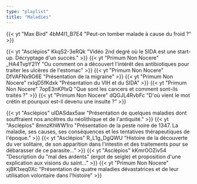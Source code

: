 ```yaml
---
type: "playlist"
title: "Maladies"
---
```


{{< yt "Max Bird" 4bM4I1_B7E4 "Peut-on tomber malade à cause du froid ?"  >}}

{{< yt "Asclépios" KkqS2-3eRQk "Vidéo 2nd degré où le SIDA est une start-up. Décryptage d'un succès."  >}}
{{< yt "Primum Non Nocere" _HA4TvpY21Y "Ou comment on a découvert l'intérêt des antibiotiques pour traiter les ulcères de l'estomac"  >}}
{{< yt "Primum Non Nocere" DfVAFNx9G6E "Présentation de la migraine"  >}}
{{< yt "Primum Non Nocere" rxIqD5fKdxk "Présentation du VIH et du SIDA"  >}}
{{< yt "Primum Non Nocere" 7opE3nKPIxQ "Que sont les cancers et comment sont-ils traités ?"  >}}
{{< yt "Primum Non Nocere" dQGJL4RvbFc "D'où vient le mot crétin et pourquoi est-il devenu une insulte ?"  >}}

{{< yt "Asclépios" uIDASdax5aw "Présentation de quelques maladies dont souffraient nos ancêtres du néolithique et de l'antiquité."  >}}
{{< yt "Asclépios" 8mnzKhWW1ro "Présentation de la peste noire de 1347. La maladie, ses causes, ses conséquences et les tentatives thérapeutiques de l'époque."  >}}
{{< yt "Asclépios" R_L1g_DgQWU "Histoire de la découverte du ver solitaire, de son apparition dans l'intestin et des traitements pour se débarasser de ce parasite..."  >}}
{{< yt "Asclépios" kKmrOOZiv54 "Description du "mal des ardents" (ergot de seigle) et proposition d'une explication aux visions du saint..."  >}}
{{< yt "Primum Non Nocere" xjBK1xeq0Xc "Présentation de quatre maladies dévastatrices et de leur utilisation volontaire dans l'histoire"  >}}